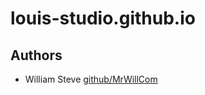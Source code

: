# louis-studio.github.io

## Authors

- William Steve [github/MrWillCom](https://github.com/MrWillCom)
